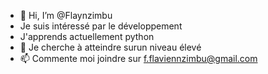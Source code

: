 - 👋 Hi, I’m @Flaynzimbu
- Je suis intéressé par le développement
- J'apprends actuellement python
- 💞️ Je cherche à atteindre surun niveau élevé
- 📫 Commente moi joindre sur f.flaviennzimbu@gmail.com

<!---
Flaynzimbu/Flaynzimbu is a ✨ special ✨ repository because its `README.md` (this file) appears on your GitHub profile.
You can click the Preview link to take a look at your changes.
--->
